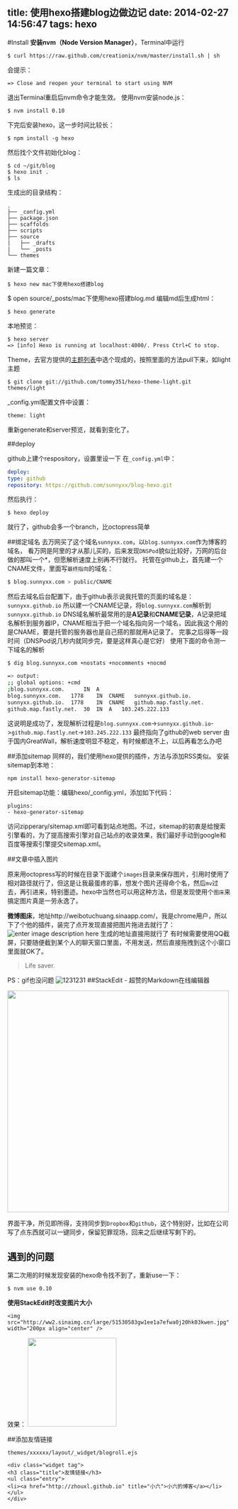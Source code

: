 title: 使用hexo搭建blog边做边记
date: 2014-02-27 14:56:47
tags: hexo
---

#Install
**安装nvm（Node Version Manager）**，Terminal中运行

    $ curl https://raw.github.com/creationix/nvm/master/install.sh | sh
会提示：

    => Close and reopen your terminal to start using NVM
退出Terminal重启后nvm命令才能生效。  使用nvm安装node.js：
<!--more--> 
    $ nvm install 0.10
下完后安装hexo，这一步时间比较长：

    $ npm install -g hexo

然后找个文件初始化blog：

    $ cd ~/git/blog  
    $ hexo init .
    $ ls
生成出的目录结构：

    .
    ├── _config.yml
    ├── package.json
    ├── scaffolds
    ├── scripts
    ├── source
    |   ├── _drafts
    |   └── _posts
    └── themes

新建一篇文章：

    $ hexo new mac下使用hexo搭建blog
$ open source/_posts/mac下使用hexo搭建blog.md 
编辑md后生成html：

    $ hexo generate
本地预览：

    $ hexo server
    => [info] Hexo is running at localhost:4000/. Press Ctrl+C to stop.
Theme，去官方提供的[主题列表][1]中选个现成的，按照里面的方法pull下来，如light主题


    $ git clone git://github.com/tommy351/hexo-theme-light.git themes/light
    
_config.yml配置文件中设置：

    theme: light
重新generate和server预览，就看到变化了。

##deploy

github上建个respository，设置里设一下
在`_config.yml`中：
``` yml
deploy:
type: github
repository: https://github.com/sunnyxx/blog-hexo.git
```
然后执行：

    $ hexo deploy
就行了，github会多一个branch，比octopress简单

##绑定域名
去万网买了这个域名`sunnyxx.com`，以`blog.sunnyxx.com`作为博客的域名，
看万网是阿里的才从那儿买的，后来发现`DNSPod`貌似比较好，万网的后台做的那叫一个*，但愿解析速度上别再不行就行。
托管在github上，首先建一个CNAME文件，里面写`最终指向`的域名：
``` bash
$ blog.sunnyxx.com > public/CNAME
```
然后去域名后台配置下，由于github表示说我托管的页面的域名是：`sunnyxx.github.io`
所以建一个CNAME记录，将`blog.sunnyxx.com`解析到`sunnyxx.github.io`
DNS域名解析最常用的是**A记录**和**CNAME记录**，A记录把域名解析到服务器IP，CNAME相当于把一个域名指向另一个域名，因此我这个用的是CNAME，要是托管的服务器也是自己搭的那就用A记录了。
完事之后得等一段时间（DNSPod说几秒内就同步完，要是这样真心是它好）
使用下面的命令测一下域名的解析
``` bash
$ dig blog.sunnyxx.com +nostats +nocomments +nocmd

=> output:
;; global options: +cmd
;blog.sunnyxx.com.      IN  A
blog.sunnyxx.com.   1778    IN  CNAME   sunnyxx.github.io.
sunnyxx.github.io.  1778    IN  CNAME   github.map.fastly.net.
github.map.fastly.net.  30  IN  A   103.245.222.133
```
这说明是成功了，发现解析过程是`blog.sunnyxx.com`->`sunnyxx.github.io`->`github.map.fastly.net`->`103.245.222.133` 最终指向了github的web server
由于国内GreatWall，解析速度明显不稳定，有时候都连不上，以后再看怎么办吧

##添加sitemap
同样的，我们使用hexo提供的插件，方法与添加RSS类似。
安装sitemap到本地：
```
npm install hexo-generator-sitemap
```
开启sitemap功能：编辑hexo/_config.yml，添加如下代码：
```
plugins:
- hexo-generator-sitemap
```
访问zipperary/sitemap.xml即可看到站点地图。不过，sitemap的初衷是给搜索引擎看的，为了提高搜索引擎对自己站点的收录效果，我们最好手动到google和百度等搜索引擎提交sitemap.xml。



##文章中插入图片

原来用octopress写的时候在目录下面建个`images`目录来保存图片，引用时使用了相对路径就行了，但这是让我最蛋疼的事，想发个图片还得命个名，然后`mv`过去，再引进来，特别墨迹。hexo中当然也可以用这种方法，但是发现使用个`图床`来搞定图片真是一劳永逸了。


**微博图床**，地址http://weibotuchuang.sinaapp.com/，我是chrome用户，所以下了个他的插件，装完了点开发现直接把图片拖进去就行了：
![enter image description here][3]
生成的地址直接用就行了
有时候需要使用QQ截屏，只要随便截到某个人的聊天窗口里面，不用发送，然后直接拖拽到这个小窗口里面就OK了。
> Life saver.

PS：gif也没问题
![1231231][2]
##StackEdit - 超赞的Markdown在线编辑器  

<img src="http://ww2.sinaimg.cn/large/51530583gw1ee1a7efwa0j20hk03kwen.jpg" width="500px" />

界面干净，所见即所得，支持同步到`Dropbox`和`github`，这个特别好，比如在公司写了点东西就可以一键同步，保留犯罪现场，回来之后继续写剩下的。

遇到的问题
-----
第二次用的时候发现安装的hexo命令找不到了，重新use一下：
```
$ nvm use 0.10
```

**使用StackEdit时改变图片大小**

```
<img src="http://ww2.sinaimg.cn/large/51530583gw1ee1a7efwa0j20hk03kwen.jpg" width="200px align="center" />
```
效果：
  <img src="http://ww2.sinaimg.cn/large/51530583gw1ee1a7efwa0j20hk03kwen.jpg" width="200px" />

##添加友情链接

`themes/xxxxxx/layout/_widget/blogroll.ejs`
```
<div class="widget tag">
<h3 class="title">友情链接</h3>
<ul class="entry">
<li><a href="http://zhouxl.github.io" title="小六">小六的博客</a></li>
</ul>
</div>
```

  [1]: https://github.com/tommy351/hexo/wiki/Themes
  [2]: http://ww2.sinaimg.cn/large/51530583gw1ee17y3p11zg207804lnhh.gif
  [3]: http://ww2.sinaimg.cn/large/51530583gw1ee18d6ak6yj208c08ydg6.jpg
  [4]: https://stackedit.io/res-min/img/logo-promo-128.png 